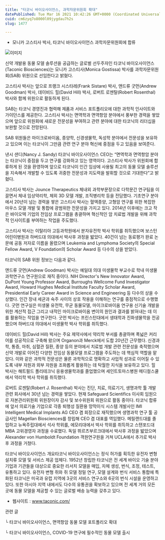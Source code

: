 ```yaml
---
title: "타코닉 바이오사이언스, 과학자문위원회 확대"
datePublished: Tue Mar 16 2021 10:42:26 GMT+0000 (Coordinated Universal Time)
cuid: cm6zyq7o8000l09jygdau7h2s
slug: 1477

---
```



- 모니카 고스티사 박사, 타코닉 바이오사이언스 과학자문위원회에 합류

![이미지](https://cdn.hashnode.com/res/hashnode/image/upload/v1739246949031/7e98934d-bc66-4236-a85e-5c7ab3d3b383.jpeg)

신약 개발용 동물 모델 솔루션을 공급하는 글로벌 선두주자인 타코닉 바이오사이언스(Taconic Biosciences)는 모니카 고스티사(Monica Gostissa) 박사를 과학자문위원회(SAB) 위원으로 선임한다고 밝혔다.

고스티사 박사는 앞으로 프랭크 시스타레(Frank Sistare) 박사, 앤드류 굿먼(Andrew Goodman) 박사, 데이비드 힐(David Hill) 박사, 로버트 로젠탈(Robert Rosenthal) 박사와 함께 위원으로 활동하게 된다.

SAB는 타코닉 경영진과 협력해 제품과 서비스 포트폴리오에 대한 과학적 인사이트와 가이던스를 제공한다. 고스티사 박사는 면역학과 면역항암 분야에서 풍부한 경력을 쌓았으며 앞으로 위원회에 새로운 전문성을 부여하고 관련 분야에 대한 타코닉의 리더십을 보완할 것으로 전망된다.

SAB 위원들은 마이크로바이옴, 종양학, 신경생물학, 독성학 분야에서 전문성을 보유하고 있으며 이는 타코닉이 그만큼 관련 연구 분야 혁신에 중점을 두고 있음을 보여준다.

낸시 샌디(Nancy J. Sandy) 타코닉 바이오사이언스 CEO는 “면역학과 면역항암 분야는 타코닉이 중점을 두고 연구를 강화하고 있는 영역이다. 고스티사 박사가 위원회에 합류하게 된 것을 환영하며 앞으로 타코닉이 인간 임상에 사용될 최고의 동물 모델 솔루션을 지속해서 개발할 수 있도록 귀중한 전문성과 지도력을 발휘할 것으로 기대한다”고 밝혔다.

고스티사 박사는 Jounce Therapeutics 체내외 과학부문장으로 다학문간 연구팀을 이끌면서 체내 임상약리학, 체외 3D 모델 개발, 조직병리학 등을 전담했다. 기초연구 분야에서 20년이 넘는 경력을 쌓은 고스티사 박사는 혈액종양, 고형암 연구를 위한 복잡한 마우스 모델 개발 및 통합에 광범위한 전문성을 가지고 있다. 2014년 이후에는 크고 작은 바이오텍 기업의 전임상 프로그램을 총괄하며 혁신적인 암 치료법 개발을 위해 과학적 인사이트를 부여하는 작업을 주도했다.

고스티사 박사는 이탈리아 고등과학원에서 분자유전학 박사 학위를 취득했으며 보스턴 어린이병원과 하버드대 의대에서 박사후 과정을 밟았다. 40건이 넘는 동료평가 완료 논문에 공동 저자로 이름을 올렸으며 Leukemia and Lymphoma Society의 Special Fellow Award, V Foundation의 Scholar Award 등 다수의 상을 받았다.

타코닉의 SAB 위원 정보는 다음과 같다.

앤드류 굿먼(Andrew Goodman) 박사는 예일대 의대 미생물학 부교수로 학내 미생물과학연구소 연구원으로 재직 중이다. NIH Director's New Innovator Award, DuPont Young Professor Award, Burroughs Wellcome Fund Investigator Award, Howard Hughes Medical Institute Faculty Scholar Award, Presidential Early Career Award in Science and Engineering 등 다수의 상을 수상했다. 인간 장내 세균과 숙주 사이의 상호 작용을 이해하는 연구를 중점적으로 수행했다. 굿먼 연구실은 미생물 유전학, 무균 동물모델, 마이크로바이옴 연구용 신기술 개발을 위한 계산적 접근 그리고 내적인 마이크로바이옴 변이의 원인과 결과를 밝혀내는 데 이를 활용하는 작업을 연구한다. 굿먼 박사는 프린스턴대에서 생태학과 진화생물학을 전공했으며 하버드대 의대에서 미생물학 박사 학위를 취득했다.

데이비드 힐(David Hill) 박사는 주요 제약사에서 약리학 부서를 총괄하며 폭넓은 커리어를 성공적으로 구축해 왔으며 Organon과 Merck에서 도합 20년간 근무했다. 신경과학, 통증, 마취, 심혈관 질환, 종양 등의 분야에서 치료법 개발 관련 전문성을 축적했으며 신약 개발로 이어진 다양한 전임상 동물모델 프로그램을 주도하는 데 핵심적 역할을 맡았다. 이와 같은 과학적 전문성은 물론 과학적으로 명확하고 사업적 성과로 이어질 수 있도록 내부 자원과 외부 자원을 조화롭게 활용하는 데 탁월한 지식을 보유하고 있다. 힐 박사는 해트필드 폴리테크닉 응용생물학과를 졸업했으며 세인트토마스병원 메디컬스쿨에서 약리학 박사 학위를 취득했다.

로버트 로젠탈(Robert J. Rosenthal) 박사는 진단, 치료, 의료기기, 생명과학 툴 개발 관련 회사에서 30년 넘는 경력을 쌓았다. 현재 Safeguard Scientifics 이사회 임원으로 자본관리위원회 위원장이자 감사 및 보수위원회 위원으로 활동 중이다. 타코닉 합류에 앞서 의료기술 기업으로 각종 퇴행성 질환용 망막이식 시스템 개발사인 IMI Intelligent Medical Implants AG CEO 겸 회장으로 재직했으며 생명과학 연구 툴 공급사인 Magellan Biosciences를 창립해 CEO 겸 대표를 역임했다. 메릴랜드대를 졸업하고 뉴욕주립대에서 석사 학위를, 에모리대에서 박사 학위를 취득하고 스탠포드대 MBA 고위경영자 과정을 수료했다. 독일 뷔르츠부르크대에서 박사후 과정을 밟았으며 Alexander von Humboldt Foundation 객원연구원을 거쳐 UCLA에서 추가로 박사후 과정을 거쳤다.

타코닉 바이오사이언스 개요타코닉 바이오사이언스는 정식 허가를 획득한 유전자 변형 설치류 모델 및 서비스 제공 업체다. 1952년 창립한 타코닉은 전 세계 바이오 기술 분야 기업과 기관들을 대상으로 중요한 리서치 모델을 매입, 자체 생성, 번식, 조정, 테스트, 유통하고 있다. 유전자 변형 쥐와 쥐 모델 정밀 연구, 모델 설계와 번식 서비스 통합에 특화된 타코닉은 미국과 유럽 지역에 3곳의 서비스 연구소와 6곳의 번식 시설을 운영하고 있다. 또한 아시아 지역 내에서도 다수의 유통권을 확보하고 있으며 전 세계 거의 모든 곳에 동물 모델을 제공할 수 있는 글로벌 배송 능력을 갖추고 있다.

- 웹사이트 : www.taconic.com/

관련 글

└ 타코닉 바이오사이언스, 면역항암 동물 모델 포트폴리오 확대

└ 타코닉 바이오사이언스, COVID-19 연구에 필수적인 동물 모델 출시